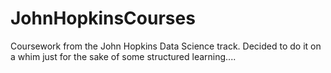 # JohnHopkinsCourses

Coursework from the John Hopkins Data Science track.
Decided to do it on a whim just for the sake of some structured
learning....
